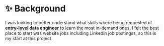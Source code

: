 # ✨ Background
I was looking to better understand what skills where being requested of **entry-level data engineer** to learn the most in-demand ones. I felt the best place to start was website jobs including Linkedin job postingss, so this is my start at this project.
